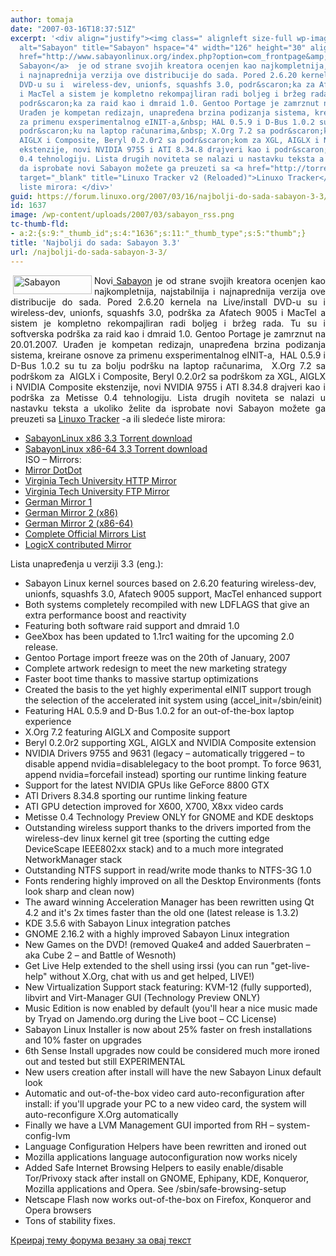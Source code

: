 ```yaml
---
author: tomaja
date: "2007-03-16T18:37:51Z"
excerpt: '<div align="justify"><img class=" alignleft size-full wp-image-1636" src="https://linuxo.org/wp-content/uploads/2007/03/sabayon_rss.png"
  alt="Sabayon" title="Sabayon" hspace="4" width="126" height="30" align="left" />Novi<a
  href="http://www.sabayonlinux.org/index.php?option=com_frontpage&amp;Itemid=1" target="_blank">
  Sabayon</a>  je od strane svojih kreatora ocenjen kao najkompletnija, najstabilnija
  i najnaprednija verzija ove distribucije do sada. Pored 2.6.20 kernela na Live/install
  DVD-u su i  wireless-dev, unionfs, squashfs 3.0, podr&scaron;ka za Afatech 9005
  i MacTel a sistem je kompletno rekompajliran radi boljeg i bržeg rada. Tu su i softverska
  podr&scaron;ka za raid kao i dmraid 1.0. Gentoo Portage je zamrznut na 20.01.2007.
  Urađen je kompetan redizajn, unapređena brzina podizanja sistema, kreirane osnove
  za primenu exsperimentalnog eINIT-a,&nbsp; HAL 0.5.9 i D-Bus 1.0.2 su tu za bolju
  podr&scaron;ku na laptop računarima,&nbsp; X.Org 7.2 sa podr&scaron;kom za&nbsp;
  AIGLX i Composite, Beryl 0.2.0r2 sa podr&scaron;kom za XGL, AIGLX i NVIDIA Composite
  ekstenzije, novi NVIDIA 9755 i ATI 8.34.8 drajveri kao i podr&scaron;ka za Metisse
  0.4 tehnologiju. Lista drugih noviteta se nalazi u nastavku teksta a ukoliko želite
  da isprobate novi Sabayon možete ga preuzeti sa <a href="http://torrent.linuxo.net"
  target="_blank" title="Linuxo Tracker v2 (Reloaded)">Linuxo Tracker</a> -a ili sledeće
  liste mirora: </div>'
guid: https://forum.linuxo.org/2007/03/16/najbolji-do-sada-sabayon-3-3/
id: 1637
image: /wp-content/uploads/2007/03/sabayon_rss.png
tc-thumb-fld:
- a:2:{s:9:"_thumb_id";s:4:"1636";s:11:"_thumb_type";s:5:"thumb";}
title: 'Najbolji do sada: Sabayon 3.3'
url: /najbolji-do-sada-sabayon-3-3/
---
```

<div align="justify">
  <img class=" alignleft size-full wp-image-1636" src="https://linuxo.org/wp-content/uploads/2007/03/sabayon_rss.png" alt="Sabayon" title="Sabayon" hspace="4" width="126" height="30" align="left" />Novi<a href="http://www.sabayonlinux.org/index.php?option=com_frontpage&Itemid=1" target="_blank"> Sabayon</a> je od strane svojih kreatora ocenjen kao najkompletnija, najstabilnija i najnaprednija verzija ove distribucije do sada. Pored 2.6.20 kernela na Live/install DVD-u su i wireless-dev, unionfs, squashfs 3.0, podr&scaron;ka za Afatech 9005 i MacTel a sistem je kompletno rekompajliran radi boljeg i bržeg rada. Tu su i softverska podr&scaron;ka za raid kao i dmraid 1.0. Gentoo Portage je zamrznut na 20.01.2007. Urađen je kompetan redizajn, unapređena brzina podizanja sistema, kreirane osnove za primenu exsperimentalnog eINIT-a,&nbsp; HAL 0.5.9 i D-Bus 1.0.2 su tu za bolju podr&scaron;ku na laptop računarima,&nbsp; X.Org 7.2 sa podr&scaron;kom za&nbsp; AIGLX i Composite, Beryl 0.2.0r2 sa podr&scaron;kom za XGL, AIGLX i NVIDIA Composite ekstenzije, novi NVIDIA 9755 i ATI 8.34.8 drajveri kao i podr&scaron;ka za Metisse 0.4 tehnologiju. Lista drugih noviteta se nalazi u nastavku teksta a ukoliko želite da isprobate novi Sabayon možete ga preuzeti sa <a href="http://torrent.linuxo.net" target="_blank" title="Linuxo Tracker v2 (Reloaded)">Linuxo Tracker</a> -a ili sledeće liste mirora:
</div>

<!--break-->

  * <a href="http://www.linuxtracker.org/torrents-details.php?id=3744" target="_blank">SabayonLinux x86 3.3 Torrent download</a> 
  * <a href="http://www.linuxtracker.org/torrents-details.php?id=3743" target="_blank">SabayonLinux x86-64 3.3 Torrent download</a>  
    ISO &#8211; Mirrors: 
  * <a href="ftp://dotdot.mine.nu/sabayon" target="_blank">Mirror DotDot</a> 
  * <a href="http://mirror.cs.vt.edu/pub/SabayonLinux/" target="_blank">Virginia Tech University HTTP Mirror</a> 
  * <a href="ftp://mirror.cs.vt.edu/pub/SabayonLinux/" target="_blank">Virginia Tech University FTP Mirror</a> 
  * <a href="ftp://mirror.ntjl.net/pub/SabayonLinux/" target="_blank">German Mirror 1</a> 
  * <a href="ftp://88.198.128.162/iso/x86/3.3" target="_blank">German Mirror 2 (x86)</a> 
  * <a href="ftp://88.198.128.162/iso/x86_64/3.3" target="_blank">German Mirror 2 (x86-64)</a> 
  * <a href="http://www.sabayonlinux.org/index.php?option=com_content&task=view&id=16&Itemid=27" target="_blank">Complete Official Mirrors List</a> 
  * <a href="ftp://mirror.fpux.com/" target="_blank">LogicX contributed Mirror</a>

Lista unapređenja u verziji 3.3 (eng.):&nbsp;

  * Sabayon Linux kernel sources based on 2.6.20 featuring wireless-dev, unionfs, squashfs 3.0, Afatech 9005 support, MacTel enhanced support 
  * Both systems completely recompiled with new LDFLAGS that give an extra performance boost and reactivity 
  * Featuring both software raid support and dmraid 1.0 
  * GeeXbox has been updated to 1.1rc1 waiting for the upcoming 2.0 release. 
  * Gentoo Portage import freeze was on the 20th of January, 2007 
  * Complete artwork redesign to meet the new marketing strategy 
  * Faster boot time thanks to massive startup optimizations 
  * Created the basis to the yet highly experimental eINIT support trough the selection of the accelerated init system using (accel_init=/sbin/einit) 
  * Featuring HAL 0.5.9 and D-Bus 1.0.2 for an out-of-the-box laptop experience 
  * X.Org 7.2 featuring AIGLX and Composite support 
  * Beryl 0.2.0r2 supporting XGL, AIGLX and NVIDIA Composite extension 
  * NVIDIA Drivers 9755 and 9631 (legacy &#8211; automatically triggered &#8211; to disable append nvidia=disablelegacy to the boot prompt. To force 9631, append nvidia=forcefail instead) sporting our runtime linking feature 
  * Support for the latest NVIDIA GPUs like GeForce 8800 GTX 
  * ATI Drivers 8.34.8 sporting our runtime linking feature 
  * ATI GPU detection improved for X600, X700, X8xx video cards 
  * Metisse 0.4 Technology Preview ONLY for GNOME and KDE desktops 
  * Outstanding wireless support thanks to the drivers imported from the wireless-dev linux kernel git tree (sporting the cutting edge DeviceScape IEEE802xx stack) and to a much more integrated NetworkManager stack 
  * Outstanding NTFS support in read/write mode thanks to NTFS-3G 1.0 
  * Fonts rendering highly improved on all the Desktop Environments (fonts look sharp and clean now) 
  * The award winning Acceleration Manager has been rewritten using Qt 4.2 and it's 2x times faster than the old one (latest release is 1.3.2) 
  * KDE 3.5.6 with Sabayon Linux integration patches 
  * GNOME 2.16.2 with a highly improved Sabayon Linux integration 
  * New Games on the DVD! (removed Quake4 and added Sauerbraten &#8211; aka Cube 2 &#8211; and Battle of Wesnoth) 
  * Get Live Help extended to the shell using irssi (you can run "get-live-help" without X.Org, chat with us and get helped, LIVE!) 
  * New Virtualization Support stack featuring: KVM-12 (fully supported), libvirt and Virt-Manager GUI (Technology Preview ONLY) 
  * Music Edition is now enabled by default (you'll hear a nice music made by Tryad on Jamendo.org during the Live boot &#8211; CC License) 
  * Sabayon Linux Installer is now about 25% faster on fresh installations and 10% faster on upgrades 
  * 6th Sense Install upgrades now could be considered much more ironed out and tested but still EXPERIMENTAL 
  * New users creation after install will have the new Sabayon Linux default look 
  * Automatic and out-of-the-box video card auto-reconfiguration after install: if you'll upgrade your PC to a new video card, the system will auto-reconfigure X.Org automatically 
  * Finally we have a LVM Management GUI imported from RH &#8211; system-config-lvm 
  * Language Configuration Helpers have been rewritten and ironed out 
  * Mozilla applications language autoconfiguration now works nicely 
  * Added Safe Internet Browsing Helpers to easily enable/disable Tor/Privoxy stack after install on GNOME, Ephipany, KDE, Konqueror, Mozilla applications and Opera. See /sbin/safe-browsing-setup 
  * Netscape Flash now works out-of-the-box on Firefox, Konqueror and Opera browsers 
  * Tons of stability fixes. 

[Креирај тему форума везану за овај текст](https://linuxo.org/nova-tema-na-forumu/?se_pid=1637)